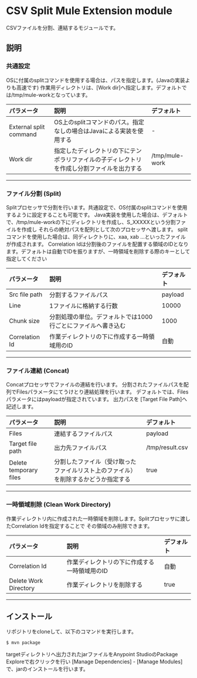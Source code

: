 # CSV Split Mule Extension module

CSVファイルを分割、連結するモジュールです。

## 説明

### 共通設定
OSに付属のsplitコマンドを使用する場合は、パスを指定します。(Javaの実装よりも高速です)
作業用ディレクトリは、[Work dir]へ指定します。デフォルトでは/tmp/mule-workとなっています。

| パラメータ  | 説明                                                  | デフォルト   |
|:----------|:-----------------------------------------------------|:-----------|
| External split command     | OS上のsplitコマンドのパス。指定なしの場合はJavaによる実装を使用する     | -  |
| Work dir  | 指定したディレクトリの下にテンポラリファイルの子ディレクトリを作成し分割ファイルを出力する   | /tmp/mule-work |

---

### ファイル分割 (Split)
Splitプロセッサで分割を行います。共通設定で、OS付属のsplitコマンドを使用するように設定することも可能です。
Java実装を使用した場合は、デフォルトで、/tmp/mule-workの下にディレクトリを作成し、S_XXXXXという分割ファイルを作成し
それらの絶対パスを配列として次のプロセッサへ渡します。
splitコマンドを使用した場合は、同ディレクトりに、xaa, xab ...といったファイルが作成されます。
Correlation Idは分割後のファイルを配置する領域のIDとなります。デフォルトは自動でIDを振りますが、一時領域を削除する際のキーとして指定してください

| パラメータ  | 説明                                                  | デフォルト   |
|:----------|:-----------------------------------------------------|:-----------|
| Src file path  | 分割するファイルパス                                      | payload  |
| Line  | 1ファイルに格納する行数                                       | 10000   |
| Chunk size  | 分割処理の単位。デフォルトでは1000行ごとにファイルへ書き込む   | 1000   |
| Correlation Id  | 作業ディレクトリの下に作成する一時領域用のID   | 自動   |

---

### ファイル連結 (Concat)
Concatプロセッサでファイルの連結を行います。
分割されたファイルパスを配列でFilesパラメータにてうけとり連結処理を行います。
デフォルトでは、Filesパラメータにはpayloadが指定されています。
出力パスを [Target File Path]へ記述します。

| パラメータ  | 説明                                                  | デフォルト   |
|:----------|:-----------------------------------------------------|:-----------|
| Files     | 連結するファイルパス                                      | payload  |
| Target file path  | 出力先ファイルパス                                | /tmp/result.csv   |
| Delete temporary files  | 分割したファイル（受け取ったファイルリスト上のファイル）を削除するかどうか指定する   | true   |

---

### 一時領域削除 (Clean Work Directory)
作業ディレクトリ内に作成された一時領域を削除します。Splitプロセッサに渡したCorrelation Idを指定することで
その領域のみ削除できます。

| パラメータ  | 説明                                                  | デフォルト   |
|:----------|:-----------------------------------------------------|:-----------|
| Correlation Id  | 作業ディレクトリの下に作成する一時領域用のID   | 自動   |
| Delete Work Directory | 作業ディレクトリを削除する   | true   |
---


## インストール

リポジトリをcloneして、以下のコマンドを実行します。
```
$ mvn package 
```
targetディレクトリへ出力されたjarファイルをAnypoint StudioのPackage Exploreで右クリックを行い
[Manage Dependencies] - [Manage Modules]で、jarのインストールを行います。



